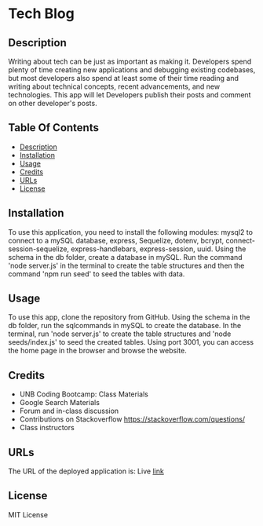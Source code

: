 # Tech Blog

## Description
Writing about tech can be just as important as making it. Developers spend plenty of time creating new applications and debugging existing codebases, but most developers also spend at least some of their time reading and writing about technical concepts, recent advancements, and new technologies.
This app will let Developers publish their posts and comment on other developer's posts. 

## Table Of Contents
* [Description](#description)
* [Installation](#installation)
* [Usage](#usage)
* [Credits](#credits)
* [URLs](#urls)
* [License](#license)

## Installation

To use this application, you need to install the following modules: mysql2 to connect to a mySQL database, express, Sequelize, dotenv, bcrypt, connect-session-sequelize, express-handlebars, express-session, uuid. Using the schema in the db folder, create a database in mySQL. Run the command 'node server.js' in the terminal to create the table structures and then the command 'npm run seed' to seed the tables with data.

## Usage

To use this app,  clone the repository from GitHub. Using the schema in the db folder, run the sqlcommands in mySQL to create the database. In the terminal, run 'node server.js' to create the table structures and 'node seeds/index.js' to seed the created tables.
Using port 3001, you can access the home page in the browser and browse the website.

## Credits

- UNB Coding Bootcamp: Class Materials 
- Google Search Materials
- Forum and in-class discussion 
- Contributions on Stackoverflow https://stackoverflow.com/questions/
- Class instructors

## URLs

The URL of the deployed application is: Live [link](https://arcane-crag-07911.herokuapp.com/)

## License

MIT License